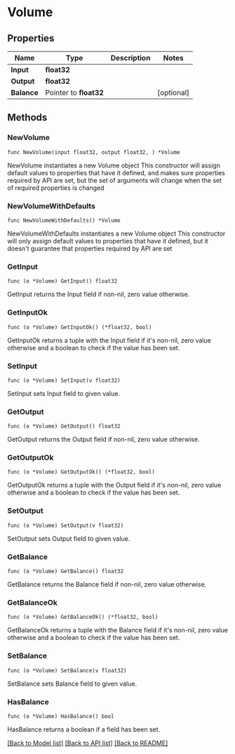 # Volume

## Properties

Name | Type | Description | Notes
------------ | ------------- | ------------- | -------------
**Input** | **float32** |  | 
**Output** | **float32** |  | 
**Balance** | Pointer to **float32** |  | [optional] 

## Methods

### NewVolume

`func NewVolume(input float32, output float32, ) *Volume`

NewVolume instantiates a new Volume object
This constructor will assign default values to properties that have it defined,
and makes sure properties required by API are set, but the set of arguments
will change when the set of required properties is changed

### NewVolumeWithDefaults

`func NewVolumeWithDefaults() *Volume`

NewVolumeWithDefaults instantiates a new Volume object
This constructor will only assign default values to properties that have it defined,
but it doesn't guarantee that properties required by API are set

### GetInput

`func (o *Volume) GetInput() float32`

GetInput returns the Input field if non-nil, zero value otherwise.

### GetInputOk

`func (o *Volume) GetInputOk() (*float32, bool)`

GetInputOk returns a tuple with the Input field if it's non-nil, zero value otherwise
and a boolean to check if the value has been set.

### SetInput

`func (o *Volume) SetInput(v float32)`

SetInput sets Input field to given value.


### GetOutput

`func (o *Volume) GetOutput() float32`

GetOutput returns the Output field if non-nil, zero value otherwise.

### GetOutputOk

`func (o *Volume) GetOutputOk() (*float32, bool)`

GetOutputOk returns a tuple with the Output field if it's non-nil, zero value otherwise
and a boolean to check if the value has been set.

### SetOutput

`func (o *Volume) SetOutput(v float32)`

SetOutput sets Output field to given value.


### GetBalance

`func (o *Volume) GetBalance() float32`

GetBalance returns the Balance field if non-nil, zero value otherwise.

### GetBalanceOk

`func (o *Volume) GetBalanceOk() (*float32, bool)`

GetBalanceOk returns a tuple with the Balance field if it's non-nil, zero value otherwise
and a boolean to check if the value has been set.

### SetBalance

`func (o *Volume) SetBalance(v float32)`

SetBalance sets Balance field to given value.

### HasBalance

`func (o *Volume) HasBalance() bool`

HasBalance returns a boolean if a field has been set.


[[Back to Model list]](../README.md#documentation-for-models) [[Back to API list]](../README.md#documentation-for-api-endpoints) [[Back to README]](../README.md)


